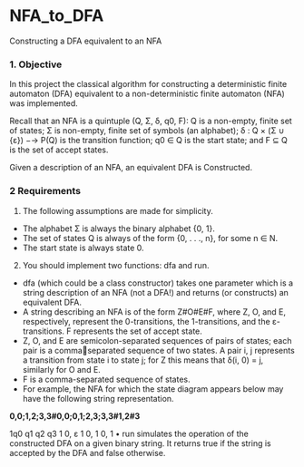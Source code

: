# NFA_to_DFA
Constructing a DFA equivalent to an NFA
### 1. Objective
In this project the classical algorithm for constructing a deterministic
finite automaton (DFA) equivalent to a non-deterministic finite automaton (NFA) was implemented. 

Recall that an NFA is a quintuple (Q, Σ, δ, q0, F): Q is a non-empty, finite set of states; Σ is non-empty,
finite set of symbols (an alphabet); δ : Q × (Σ ∪ {ε}) −→ P(Q) is the transition function;
q0 ∈ Q is the start state; and F ⊆ Q is the set of accept states. 

Given a description of an NFA, an equivalent DFA is Constructed.

### 2 Requirements
1. The following assumptions are made for simplicity.
  - The alphabet Σ is always the binary alphabet {0, 1}.
  - The set of states Q is always of the form {0, . . ., n}, for some n ∈ N.
  - The start state is always state 0.
2. You should implement two functions: dfa and run.
  - dfa (which could be a class constructor) takes one parameter which is a string description of an NFA (not a DFA!) and returns (or constructs) an equivalent DFA.
  - A string describing an NFA is of the form Z#O#E#F, where Z, O, and E, respectively, represent the 0-transitions, the 1-transitions, and the ε-transitions. F represents the set of accept state.
  - Z, O, and E are semicolon-separated sequences of pairs of states; each pair is a commaseparated sequence of two states. A pair i, j represents a transition from state i to state j; for Z this means that δ(i, 0) = j, similarly for O and E.
  - F is a comma-separated sequence of states.
  - For example, the NFA for which the state diagram appears below may have the following string representation.

**0,0;1,2;3,3#0,0;0,1;2,3;3,3#1,2#3**

1q0 q1 q2 q3
1 0, ε 1
0, 1 0, 1
• run simulates the operation of the constructed DFA on a given binary string. It returns
true if the string is accepted by the DFA and false otherwise.
